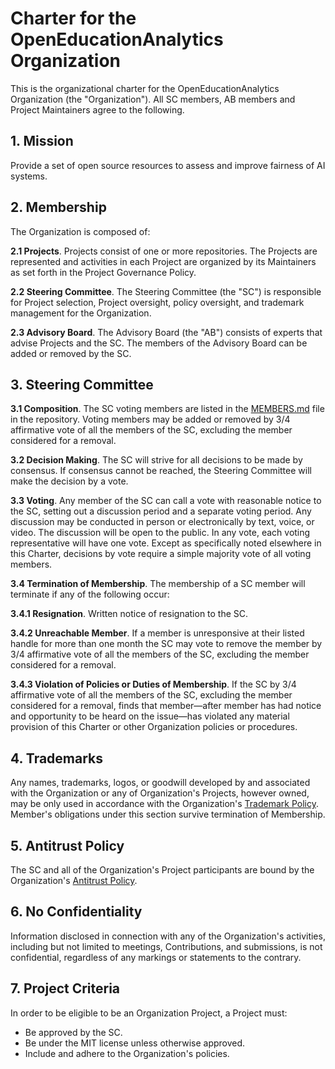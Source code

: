 # Charter for the OpenEducationAnalytics Organization

This is the organizational charter for the OpenEducationAnalytics Organization (the "Organization").
All SC members, AB members and Project Maintainers agree to the following.

## 1. Mission

Provide a set of open source resources to assess and improve fairness of AI systems.

## 2. Membership

The Organization is composed of:

**2.1 Projects**. Projects consist of one or more repositories. The Projects are represented and activities in each Project are organized by its Maintainers as set forth in the Project Governance Policy.

**2.2 Steering Committee**. The Steering Committee (the "SC") is responsible for Project selection, Project oversight, policy oversight, and trademark management for the Organization.

**2.3 Advisory Board**. The Advisory Board (the "AB") consists of experts that advise Projects and the SC. The members of the Advisory Board can be added or removed by the SC.

## 3. Steering Committee

**3.1 Composition**. The SC voting members are listed in the [MEMBERS.md](./MEMBERS.md) file in the repository.
Voting members may be added or removed
by 3/4 affirmative vote of all the members of the SC, excluding the member considered for a removal.

**3.2 Decision Making**. The SC will strive for all decisions to be made by consensus. If consensus cannot be reached, the Steering Committee will make the decision by a vote.

**3.3 Voting**. Any member of the SC can call a vote with reasonable notice to the SC, setting out a discussion period and a separate voting period. Any discussion may be conducted in person or electronically by text, voice, or video. The discussion will be open to the public. In any vote, each voting representative will have one vote. Except as specifically noted elsewhere in this Charter, decisions by vote require a simple majority vote of all voting members.

**3.4 Termination of Membership**. The membership of a SC member will terminate if any of the following occur:

**3.4.1 Resignation**. Written notice of resignation to the SC.

**3.4.2 Unreachable Member**. If a member is unresponsive at their listed handle for more than one month the SC may vote to remove the member
by 3/4 affirmative vote of all the members of the SC, excluding the member considered for a removal.

**3.4.3 Violation of Policies or Duties of Membership**. If the SC
by 3/4 affirmative vote of all the members of the SC, excluding the member considered for a removal,
finds that member&mdash;after member has had notice and opportunity to be heard on the issue&mdash;has violated any material provision of this Charter or other Organization policies or procedures.

## 4. Trademarks

Any names, trademarks, logos, or goodwill developed by and associated with the Organization or any of Organization's Projects, however owned, may be only used in accordance with the Organization's [Trademark Policy](./trademarks.md). Member's obligations under this section survive termination of Membership.

## 5. Antitrust Policy

The SC and all of the Organization's Project participants are bound by the Organization's [Antitrust Policy](./antitrust-policy.md).

## 6. No Confidentiality

Information disclosed in connection with any of the Organization's activities, including but not limited to meetings, Contributions, and submissions, is not confidential, regardless of any markings or statements to the contrary.

## 7. Project Criteria

In order to be eligible to be an Organization Project, a Project must:

* Be approved by the SC.
* Be under the MIT license unless otherwise approved.
* Include and adhere to the Organization's policies.
